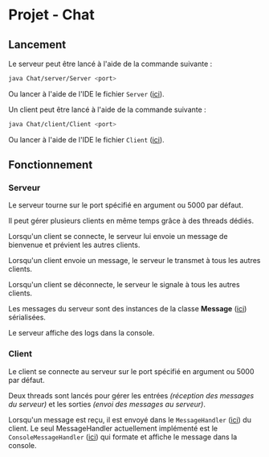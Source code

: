 # Projet - Chat

## Lancement

Le serveur peut être lancé à l'aide de la commande suivante :

```sh
java Chat/server/Server <port>
```

Ou lancer à l'aide de l'IDE le fichier `Server` ([ici](src/server/Server.java)).

Un client peut être lancé à l'aide de la commande suivante :

```sh
java Chat/client/Client <port>
```

Ou lancer à l'aide de l'IDE le fichier `Client` ([ici](src/client/Client.java)).

## Fonctionnement

### Serveur

Le serveur tourne sur le port spécifié en argument ou 5000 par défaut.

Il peut gérer plusieurs clients en même temps grâce à des threads dédiés.

Lorsqu'un client se connecte, le serveur lui envoie un message de bienvenue et prévient les autres clients.

Lorsqu'un client envoie un message, le serveur le transmet à tous les autres clients.

Lorsqu'un client se déconnecte, le serveur le signale à tous les autres clients.

Les messages du serveur sont des instances de la classe **Message** ([ici](src/util/Message.java)) sérialisées.

Le serveur affiche des logs dans la console.

### Client

Le client se connecte au serveur sur le port spécifié en argument ou 5000 par défaut.

Deux threads sont lancés pour gérer les entrées *(réception des messages du serveur)* et les sorties *(envoi des
messages au serveur)*.

Lorsqu'un message est reçu, il est envoyé dans le `MessageHandler` ([ici](src/client/MessageHandler.java)) du client. Le
seul MessageHandler actuellement implémenté est
le `ConsoleMessageHandler` ([ici](src/client/ConsoleMessageHandler.java)) qui formate et affiche le message dans la console.